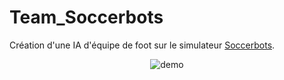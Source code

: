 # Team_Soccerbots

Création d'une IA d'équipe de foot sur le simulateur <a href="http://www.cs.cmu.edu/~trb/TeamBots/Domains/SoccerBots/" target="_blank">Soccerbots</a>.

<div align="center">
<img src="https://github.com/ValentinLe/Team_Soccerbots/blob/master/captures/demo.gif" alt="demo">
</div>
